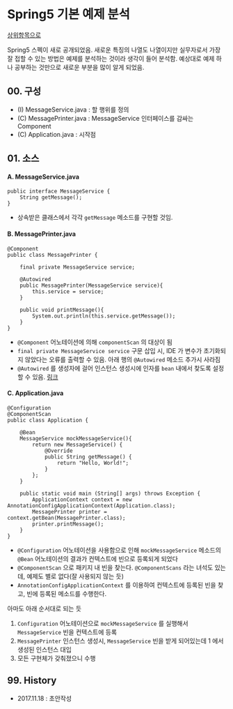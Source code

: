 # Spring5 기본 예제 분석

[상위항목으로](https://github.com/juneyoung/DEV-INFOS/tree/master/Spring)

Spring5 스펙이 새로 공개되었음. 새로운 특징의 나열도 나열이지만 실무자로서 가장 잘 접할 수 있는 방법은 예제를 분석하는 것이라 생각이 들어 분석함. 예상대로 예제 하나 공부하는 것만으로 새로운 부분을 많이 알게 되었음.

## 00. 구성
- (I) MessageService.java : 할 행위를 정의
- (C) MessagePrinter.java : MessageService 인터페이스를 감싸는 Component
- (C) Application.java : 시작점

## 01. 소스

#### A. MessageService.java
```
public interface MessageService {
    String getMessage();
}
```
- 상속받은 클래스에서 각각 `getMessage` 메소드를 구현할 것임.

#### B. MessagePrinter.java

```
@Component
public class MessagePrinter {

    final private MessageService service;

    @Autowired
    public MessagePrinter(MessageService service){
        this.service = service;
    }

    public void printMessage(){
        System.out.println(this.service.getMessage());
    }
}
```
- `@Component` 어노테이션에 의해 `componentScan` 의 대상이 됨
- `final private MessageService service` 구문 삽입 시, IDE 가 변수가 초기화되지 않았다는 오류를 출력할 수 있음. 아래 행의 `@Autowired` 메소드 추가시 사라짐
- `@Autowired` 를 생성자에 걸어 인스턴스 생성시에 인자를 `bean` 내에서 찾도록 설정할 수 있음. [링크](https://docs.spring.io/spring/docs/5.0.x/javadoc-api/org/springframework/beans/factory/annotation/Autowired.html)

#### C. Application.java

```
@Configuration
@ComponentScan
public class Application {

    @Bean
    MessageService mockMessageService(){
        return new MessageService() {
            @Override
            public String getMessage() {
                return "Hello, World!";
            }
        };
    }

    public static void main (String[] args) throws Exception {
        ApplicationContext context = new AnnotationConfigApplicationContext(Application.class);
        MessagePrinter printer = context.getBean(MessagePrinter.class);
        printer.printMessage();
    }
}
```
- `@Configuration` 어노테이션을 사용함으로 인해 `mockMessageService` 메소드의 `@Bean` 어노테이션의 결과가 컨텍스트에 빈으로 등록되게 되었다
- `@ComponentScan` 으로 패키지 내 빈을 찾는다. `@ComponentScans` 라는 녀석도 있는데, 예제도 별로 없다(잘 사용되지 않는 듯)
- `AnnotationConfigApplicationContext` 를 이용하여 컨텍스트에 등록된 빈을 찾고, 빈에 등록된 메소드를 수행한다.

아마도 아래 순서대로 되는 듯

1. `Configuration` 어노테이션으로 `mockMessageService` 를 실행해서 `MessageService` 빈을 컨텍스트에 등록
2. `MessagePrinter` 인스턴스 생성시, `MessageService` 빈을 받게 되어있는데 1 에서 생성된 인스턴스 대입
3. 모든 구현체가 갖춰졌으니 수행


## 99. History
- 2017.11.18 : 초안작성
